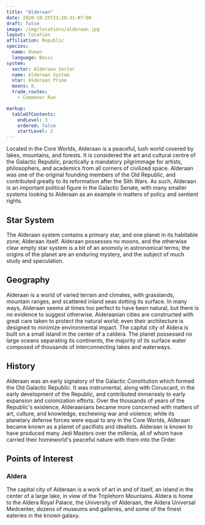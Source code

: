 ```yaml
---
title: "Alderaan"
date: 2020-10-25T23:28:31-07:00
draft: false
image: /img/locations/alderaan.jpg
layout: location
affiliation: Republic
species:
  name: Human
  language: Basic
system: 
  sector: Alderaan Sector
  name: Alderaan System
  star: Alderaan Prime
  moons: 0,
  trade_routes:
    - Commenor Run

markup:
  tableOfContents:
    endLevel: 3
    ordered: false
    startLevel: 2
---
```


Located in the Core Worlds, Alderaan is a peaceful, lush world covered by lakes, mountains, and forests. It is considered the art and cultural centre of the Galactic Republic, practically a mandatory pilgrimmage for artists, philosophers, and academics from all corners of civilized space. Alderaan was one of the original founding members of the Old Republic, and contributed greatly to its reformation after the Sith Wars. As such, Alderaan is an important political figure in the Galactic Senate, with many smaller systems looking to Alderaan as an example in matters of policy and sentient rights.

## Star System

The Alderaan system contains a primary star, and one planet in its habitable zone; Alderaan itself. Alderaan possesses no moons, and the otherwise clear empty star system is a bit of an anomoly in astronomical terms; the origins of the planet are an enduring mystery, and the subject of much study and speculation.

## Geography

Alderaan is a world of varied terrain and climates, with grasslands, mountain ranges, and scattered inland seas dotting its surface. In many ways, Alderaan seems at times too perfect to have been natural, but there is no evidence to suggest otherwise. Alderaanian cities are constructed with great care taken to protect the natural world; even their architecture is designed to minimize environmental impact. The capital city of Aldera is built on a small island in the center of a caldera. The planet possessed no large oceans separating its continents, the majority of its surface water composed of thousands of interconnecting lakes and waterways.

## History

Alderaan was an early signatory of the Galactic Constitution which formed the Old Galactic Republic. It was instrumental, along with Coruscant, in the early development of the Republic, and contributed immensely to early expansion and colonization efforts. Over the thousands of years of the Republic's existence, Alderaanians became more concerned with matters of art, culture, and knowledge, eschewing war and violence; while its planetary defense forces were equal to any in the Core Worlds, Alderaan became known as a planet of pacifists and idealists. Alderaan is known to have produced many Jedi Masters over the millenia, all of whom have carried their homeworld's peaceful nature with them into the Order. 

## Points of Interest 

### Aldera

The capital city of Alderaan is a work of art in and of itself, an island in the center of a large lake, in view of the Triplehorn Mountains. Aldera is home to the Aldera Royal Palace, the University of Alderaan, the Aldera Universal Medcenter, dozens of museums and galleries, and some of the finest eateries in the known galaxy.
